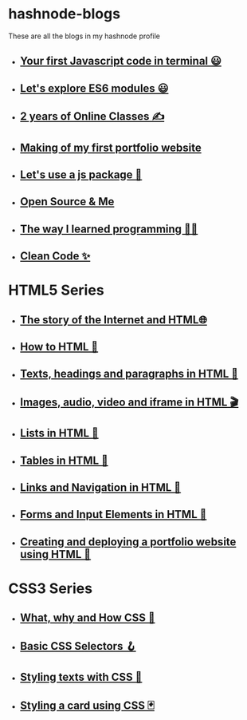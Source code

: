 # hashnode-blogs

These are all the blogs in my hashnode profile

- ## [Your first Javascript code in terminal 😃](https://razaahmad333.github.io/hashnode-blogs/cl58wo55202f0d0nv9ov01hgr)
- ## [Let's explore ES6 modules 😃](https://razaahmad333.github.io/hashnode-blogs/cl5hr2ewk038gt4nv60gg9m5t)
- ## [2 years of Online Classes ✍️](https://razaahmad333.github.io/hashnode-blogs/cl6gp4x6202xrwtnv9tis8wij)
- ## [Making of my first portfolio website](https://razaahmad333.github.io/hashnode-blogs/cl6lpq7q5032nr2nv5chlh6w3)
- ## [Let's use a js package 🎁](https://razaahmad333.github.io/hashnode-blogs/cl7gjxkxo0f241unv95mzgy7k)
- ## [Open Source & Me](https://razaahmad333.github.io/hashnode-blogs/cl7vk2qw105c6x9nv4bou87jr)
- ## [The way I learned programming 🧑‍💻](https://razaahmad333.github.io/hashnode-blogs/clc3erszm0g9ayfnv5sibdjze)
- ## [Clean Code ✨](https://razaahmad333.github.io/hashnode-blogs/clh8x172j000009in0m9i9aqb)

# HTML5 Series
- ## [The story of the Internet and HTML🌐](https://razaahmad333.github.io/hashnode-blogs/clc69ngvc0xgnyfnvepso3v5w)
- ## [How to HTML 🤔](https://razaahmad333.github.io/hashnode-blogs/clc94j80e00xe32nvalu54ifg)
- ## [Texts, headings and paragraphs in HTML 📜](https://razaahmad333.github.io/hashnode-blogs/clcdeuqai08zeo9nv73rad9lq)
- ## [Images, audio, video and iframe in HTML 🎬](https://razaahmad333.github.io/hashnode-blogs/clcg9twik000308jucnddadg8)
- ## [Lists in HTML 🍡](https://razaahmad333.github.io/hashnode-blogs/clcj65emx000008mh7j4a3y1u)
- ## [Tables in HTML 🧱](https://razaahmad333.github.io/hashnode-blogs/clclzhvz60cge8jnvbz9pg7il)
- ## [Links and Navigation in HTML 🤝](https://razaahmad333.github.io/hashnode-blogs/clcq5552t000208jmh4fv3wka)
- ## [Forms and Input Elements in HTML 📄](https://razaahmad333.github.io/hashnode-blogs/clcun63yv000008l82lxgbd1v)
- ## [Creating and deploying a portfolio website using HTML 🎉](https://razaahmad333.github.io/hashnode-blogs/cld086kwh000108kueyua3cfn)

# CSS3 Series
- ## [What, why and How CSS 🤔](https://razaahmad333.github.io/hashnode-blogs/cld4k7yui00nwfunvf77icoj6)
- ## [Basic CSS Selectors 🪝](https://razaahmad333.github.io/hashnode-blogs/cld9mf84w000409i89xvy4y9e)
- ## [ Styling texts with CSS 👕](https://razaahmad333.github.io/hashnode-blogs/cldeo15ng00010amoe26o92gy)
- ## [ Styling a card using CSS 🃏](https://razaahmad333.github.io/hashnode-blogs/cldn7g3d400000al81k0047hb)
